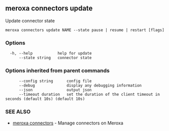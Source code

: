 ## meroxa connectors update

Update connector state

```
meroxa connectors update NAME --state pause | resume | restart [flags]
```

### Options

```
  -h, --help           help for update
      --state string   connector state
```

### Options inherited from parent commands

```
      --config string      config file
      --debug              display any debugging information
      --json               output json
      --timeout duration   set the duration of the client timeout in seconds (default 10s) (default 10s)
```

### SEE ALSO

* [meroxa connectors](meroxa_connectors.md)	 - Manage connectors on Meroxa

